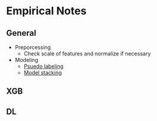 # Empirical Notes

## General
- Preporcessing
  - Check scale of features and normalize if necessary
- Modeling
  - [Psuedo labeling](https://github.com/yang-zhang/deep-learning/blob/master/pseudo_labeling.ipynb)
  - [Model stacking](https://github.com/yang-zhang/code-data-science/blob/master/model_stacking.ipynb)

## XGB

## DL
